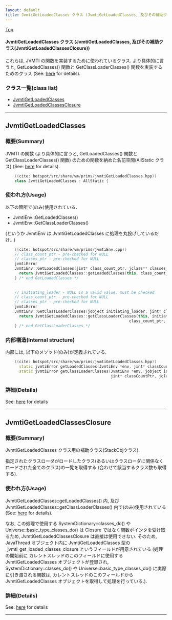 ```yaml
---
layout: default
title: JvmtiGetLoadedClasses クラス (JvmtiGetLoadedClasses, 及びその補助クラス(JvmtiGetLoadedClassesClosure))
---
```

[Top](../index.html)

#### JvmtiGetLoadedClasses クラス (JvmtiGetLoadedClasses, 及びその補助クラス(JvmtiGetLoadedClassesClosure))

これらは, JVMTI の関数を実装するために使われているクラス.
より具体的に言うと, GetLoadedClasses() 関数と GetClassLoaderClasses() 関数を実装するためのクラス (See: [here](no29354IF.html) for details).


### クラス一覧(class list)

  * [JvmtiGetLoadedClasses](#noqs4uv4LH)
  * [JvmtiGetLoadedClassesClosure](#no9XZtn2mY)


---
## <a name="noqs4uv4LH" id="noqs4uv4LH">JvmtiGetLoadedClasses</a>

### 概要(Summary)
JVMTI の関数 (より具体的に言うと, GetLoadedClasses() 関数と GetClassLoaderClasses() 関数) 
のための関数を納めた名前空間(AllStatic クラス) (See: [here](no29354IF.html) for details).


```cpp
    ((cite: hotspot/src/share/vm/prims/jvmtiGetLoadedClasses.hpp))
    class JvmtiGetLoadedClasses : AllStatic {
```

### 使われ方(Usage)
以下の箇所で(のみ)使用されている.

* JvmtiEnv::GetLoadedClasses()
* JvmtiEnv::GetClassLoaderClasses()

(というか JvmtiEnv は JvmtiGetLoadedClasses に処理を丸投げしているだけ...)


```cpp
    ((cite: hotspot/src/share/vm/prims/jvmtiEnv.cpp))
    // class_count_ptr - pre-checked for NULL
    // classes_ptr - pre-checked for NULL
    jvmtiError
    JvmtiEnv::GetLoadedClasses(jint* class_count_ptr, jclass** classes_ptr) {
      return JvmtiGetLoadedClasses::getLoadedClasses(this, class_count_ptr, classes_ptr);
    } /* end GetLoadedClasses */
    
    
    // initiating_loader - NULL is a valid value, must be checked
    // class_count_ptr - pre-checked for NULL
    // classes_ptr - pre-checked for NULL
    jvmtiError
    JvmtiEnv::GetClassLoaderClasses(jobject initiating_loader, jint* class_count_ptr, jclass** classes_ptr) {
      return JvmtiGetLoadedClasses::getClassLoaderClasses(this, initiating_loader,
                                                      class_count_ptr, classes_ptr);
    } /* end GetClassLoaderClasses */
```

### 内部構造(Internal structure)
内部には, 以下のメソッド(のみ)が定義されている.


```cpp
    ((cite: hotspot/src/share/vm/prims/jvmtiGetLoadedClasses.hpp))
      static jvmtiError getLoadedClasses(JvmtiEnv *env, jint* classCountPtr, jclass** classesPtr);
      static jvmtiError getClassLoaderClasses(JvmtiEnv *env, jobject initiatingLoader,
                                              jint* classCountPtr, jclass** classesPtr);
```




### 詳細(Details)
See: [here](../doxygen/classJvmtiGetLoadedClasses.html) for details

---
## <a name="no9XZtn2mY" id="no9XZtn2mY">JvmtiGetLoadedClassesClosure</a>

### 概要(Summary)
JvmtiGetLoadedClasses クラス用の補助クラス(StackObjクラス).

指定されたクラスローダがロードしたクラス(あるいはクラスローダに関係なくロードされた全てのクラス)の一覧を取得する
(合わせて該当するクラス数も取得する).

### 使われ方(Usage)
JvmtiGetLoadedClasses::getLoadedClasses() 内, 及び
JvmtiGetLoadedClasses::getClassLoaderClasses() 内で(のみ)使用されている (See: [here](no29354IF.html) for details).

なお, この処理で使用する SystemDictionary::classes_do() や Universe::basic_type_classes_do() は
Closure ではなく関数ポインタを受け取るため, JvmtiGetLoadedClassesClosure は直接は使用できない.
そのため, JavaThread オブジェクト内に JvmtiGetLoadedClasses 型の
_jvmti_get_loaded_classes_closure というフィールドが用意されている
(処理の開始前に カレントスレッドのこのフィールドに使用する JvmtiGetLoadedClasses オブジェクトが登録され,
SystemDictionary::classes_do() や Universe::basic_type_classes_do() に実際に引き渡される関数は,
カレントスレッドのこのフィールドから JvmtiGetLoadedClasses オブジェクトを取得して処理を行っている.).




### 詳細(Details)
See: [here](../doxygen/classJvmtiGetLoadedClassesClosure.html) for details

---
